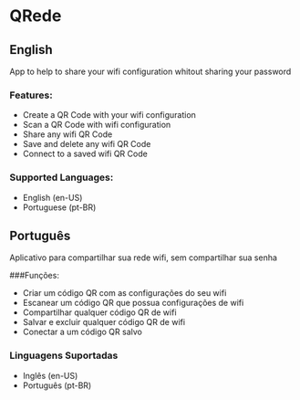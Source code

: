 # QRede

## English
App to help to share your wifi configuration whitout sharing your password

### Features:
- Create a QR Code with your wifi configuration
- Scan a QR Code with wifi configuration
- Share any wifi QR Code 
- Save and delete any wifi QR Code
- Connect to a saved wifi QR Code 

### Supported Languages:
- English (en-US)
- Portuguese (pt-BR)

## Português
Aplicativo para compartilhar sua rede wifi, sem compartilhar sua senha

###Funções:
- Criar um código QR com as configurações do seu wifi
- Escanear um código QR que possua configurações de wifi
- Compartilhar qualquer código QR de wifi
- Salvar e excluir qualquer código QR de wifi
- Conectar a um código QR salvo

### Linguagens Suportadas

- Inglês (en-US)
- Português (pt-BR)

